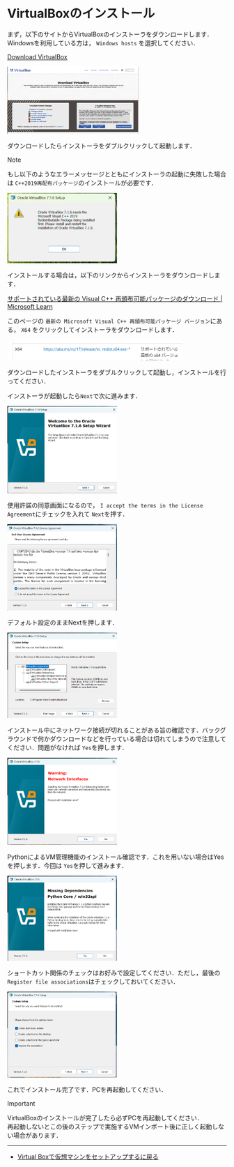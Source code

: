 # VirtualBoxのインストール
まず，以下のサイトからVirtualBoxのインストーラをダウンロードします．Windowsを利用している方は， `Windows hosts` を選択してください．

[Download VirtualBox](https://www.virtualbox.org/wiki/Downloads)

<img src="/imgs/vbox_download.png" width=60%>

ダウンロードしたらインストーラをダブルクリックして起動します．

> [!NOTE]
> もし以下のようなエラーメッセージとともにインストーラの起動に失敗した場合は `C++2019再配布パッケージ`のインストールが必要です．
>
> <img src="/imgs/vb_install0.png" width=50%>
>
> インストールする場合は，以下のリンクからインストーラをダウンロードします．
>
> [サポートされている最新の Visual C++ 再頒布可能パッケージのダウンロード | Microsoft Learn](https://learn.microsoft.com/ja-jp/cpp/windows/latest-supported-vc-redist?view=msvc-170)
>
> このページの `最新の Microsoft Visual C++ 再頒布可能パッケージ バージョン`にある， `X64` をクリックしてインストーラをダウンロードします．
>
> <img src="/imgs/Cpp2019dist.png" width=80%>
> 
> ダウンロードしたインストーラをダブルクリックして起動し，インストールを行ってください．

インストーラが起動したら`Next`で次に進みます．

<img src="/imgs/vb_install1.png" width=50% />

使用許諾の同意画面になるので， `I accept the terms in the License Agreement`にチェックを入れて `Next`を押す．

<img src="/imgs/vb_install2.png" width=50%>

デフォルト設定のままNextを押します．

<img src="/imgs/vb_install3.png" width=50%>

インストール中にネットワーク接続が切れることがある旨の確認です．バックグラウンドで何かダウンロードなどを行っている場合は切れてしまうので注意してください．問題がなければ `Yes`を押します．

<img src="/imgs/vb_install4.png" width=50%>

PythonによるVM管理機能のインストール確認です．これを用いない場合はYesを押します．今回は `Yes`を押して進みます．

<img src="/imgs/vb_install5.png" width=50%>

ショートカット関係のチェックはお好みで設定してください．ただし，最後の `Register file associations`はチェックしておいてください．

<img src="/imgs/vb_install6.png" width=50%>

これでインストール完了です．PCを再起動してください．

> [!IMPORTANT]
> VirtualBoxのインストールが完了したら必ずPCを再起動してください．<br>
> 再起動しないとこの後のステップで実施するVMインポート後に正しく起動しない場合があります．

---
- [Virtual Boxで仮想マシンをセットアップするに戻る](/windows/vbox.md)